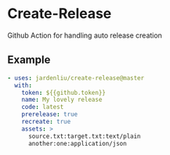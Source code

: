 # Create-Release

Github Action for handling auto release creation

## Example

```yaml
- uses: jardenliu/create-release@master
  with:
    token: ${{github.token}}
    name: My lovely release
    code: latest
    prerelease: true
    recreate: true
    assets: >
      source.txt:target.txt:text/plain
      another:one:application/json
```
